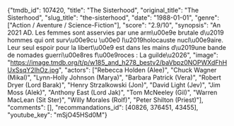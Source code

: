 {"tmdb_id": 107420, "title": "The Sisterhood", "original_title": "The Sisterhood", "slug_title": "the-sisterhood", "date": "1988-01-01", "genre": ["Action / Aventure / Science-Fiction"], "score": "2.9/10", "synopsis": "An 2021 AD. Les femmes sont asservies par une arm\u00e9e brutale d\u2019 hommes qui ont surv\u00e9cu \u00e0 l\u2019holocauste nucl\u00e9aire. Leur seul espoir pour la libert\u00e9 est dans les mains d\u2019une bande de nomades guerri\u00e8res f\u00e9roces : La guilde\u2026", "image": "https://image.tmdb.org/t/p/w185_and_h278_bestv2/baVbpz0NOPWXdFhHUxSsqY2IhOz.jpg", "actors": ["Rebecca Holden (Alee)", "Chuck Wagner (Mikal)", "Lynn-Holly Johnson (Marya)", "Barbara Patrick (Vera)", "Robert Dryer (Lord Barak)", "Henry Strzalkowski (Jon)", "David Light (Jev)", "Jim Moss (Alek)", "Anthony East (Lord Jak)", "Tom McNeeley (Gil)", "Warren MacLean (Sit Ster)", "Willy Morales (Rolf)", "Peter Shilton (Priest)"], "comments": [], "recommandations_id": [40826, 376451, 43455], "youtube_key": "mSjO45HSd0M"}